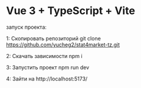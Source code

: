 # Vue 3 + TypeScript + Vite

запуск проекта:

1: Скопировать репозиторий git clone https://github.com/yucheg2/stat4market-tz.git

2: Скачать зависимости npm i

3: Запустить проект npm run dev

4: Зайти на http://localhost:5173/